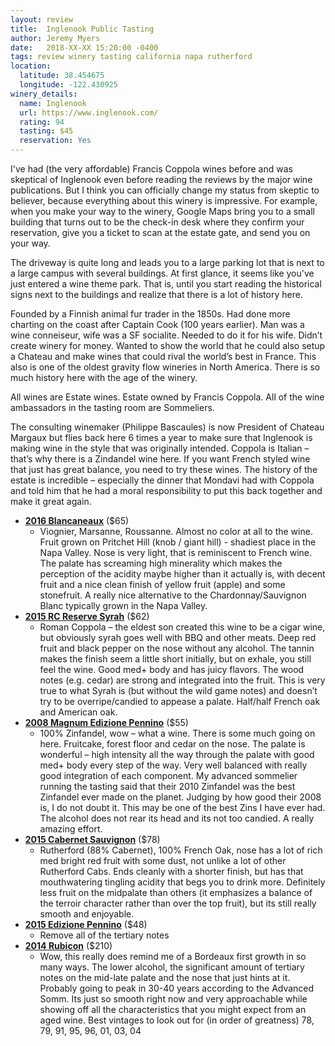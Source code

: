 ```yaml
---
layout: review
title:  Inglenook Public Tasting
author: Jeremy Myers
date:   2018-XX-XX 15:20:00 -0400
tags: review winery tasting california napa rutherford
location:
  latitude: 38.454675
  longitude: -122.430925
winery_details:
  name: Inglenook
  url: https://www.inglenook.com/
  rating: 94
  tasting: $45
  reservation: Yes
---
```

I've had (the very affordable) Francis Coppola wines before and was skeptical of Inglenook even before reading the reviews by the major wine publications.  But I think you can officially change my status from skeptic to believer, because everything about this winery is impressive.  For example, when you make your way to the winery, Google Maps bring you to a small building that turns out to be the check-in desk where they confirm your reservation, give you a ticket to scan at the estate gate, and send you on your way.

The driveway is quite long and leads you to a large parking lot that is next to a large campus with several buildings.  At first glance, it seems like you've just entered a wine theme park.  That is, until you start reading the historical signs next to the buildings and realize that there is a lot of history here.  

Founded by a Finnish animal fur trader in the 1850s.  Had done more charting on the coast after Captain Cook (100 years earlier).  Man was a wine conneiseur, wife was a SF socialite.  Needed to do it for his wife.  Didn’t create winery for money.  Wanted to show the world that he could also setup a Chateau and make wines that could rival the world’s best in France.  This also is one of the oldest gravity flow wineries in North America.  There is so much history here with the age of the winery.

All wines are Estate wines.  Estate owned by Francis Coppola.  All of the wine ambassadors in the tasting room are Sommeliers.  



The consulting winemaker (Philippe Bascaules) is now President of Chateau Margaux but flies back here 6 times a year to make sure that Inglenook is making wine in the style that was originally intended.  Coppola is Italian – that’s why there is a Zindandel wine here.  If you want French styled wine that just has great balance, you need to try these wines.  The history of the estate is incredible – especially the dinner that Mondavi had with Coppola and told him that he had a moral responsibility to put this back together and make it great again.  

* [**2016 Blancaneaux**](https://www.inglenook.com/Purchase/Details/BL16) ($65)
  * Viognier, Marsanne, Roussanne.  Almost no color at all to the wine.  Fruit grown on Pritchet Hill (knob / giant hill) - shadiest place in the Napa Valley.  Nose is very light, that is reminiscent to French wine.  The palate has screaming high minerality which makes the perception of the acidity maybe higher than it actually is, with decent fruit and a nice clean finish of yellow fruit (apple) and some stonefruit.  A really nice alternative to the Chardonnay/Sauvignon Blanc typically grown in the Napa Valley.
* [**2015 RC Reserve Syrah**](https://www.inglenook.com/Purchase/Details/RC15) ($62)
  * Roman Coppola – the eldest son created this wine to be a cigar wine, but obviously syrah goes well with BBQ and other meats.  Deep red fruit and black pepper on the nose without any alcohol.  The tannin makes the finish seem a little short initially, but on exhale, you still feel the wine.  Good med+ body and has juicy flavors.  The wood notes (e.g. cedar) are strong and integrated into the fruit.  This is very true to what Syrah is (but without the wild game notes) and doesn’t try to be overripe/candied to appease a palate.  Half/half French oak and American oak.  
* [**2008 Magnum Edizione Pennino**](https://www.inglenook.com/Purchase/Details/EP09) ($55)
  * 100% Zinfandel, wow – what a wine.  There is some much going on here.  Fruitcake, forest floor and cedar on the nose.  The palate is wonderful – high intensity all the way through the palate with good med+ body every step of the way.  Very well balanced with really good integration of each component.  My advanced sommelier running the tasting said that their 2010 Zinfandel was the best Zinfandel ever made on the planet.  Judging by how good their 2008 is, I do not doubt it.  This may be one of the best Zins I have ever had.  The alcohol does not rear its head and its not too candied.  A really amazing effort.
* [**2015 Cabernet Sauvignon**](https://www.inglenook.com/Purchase/Details/CK15) ($78)
  * Rutherford (88% Cabernet), 100% French Oak, nose has a lot of rich med bright red fruit with some dust, not unlike a lot of other Rutherford Cabs.  Ends cleanly with a shorter finish, but has that mouthwatering tingling acidity that begs you to drink more.  Definitely less fruit on the midpalate than others (it emphasizes a balance of the terroir character rather than over the top fruit), but its still really smooth and enjoyable.  
* [**2015 Edizione Pennino**](https://www.inglenook.com/Purchase/Details/EP15) ($48)
  * Remove all of the tertiary notes 
* [**2014 Rubicon**](https://www.inglenook.com/Purchase/Details/RB14) ($210)
  * Wow, this really does remind me of a Bordeaux first growth in so many ways.  The lower alcohol, the significant amount of tertiary notes on the mid-late palate and the nose that just hints at it.  Probably going to peak in 30-40 years according to the Advanced Somm.  Its just so smooth right now and very approachable while showing off all the characteristics that you might expect from an aged wine.  Best vintages to look out for (in order of greatness) 78, 79, 91, 95, 96, 01, 03, 04


